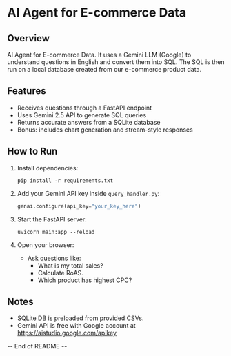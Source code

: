 # AI Agent for E-commerce Data

## Overview

AI Agent for E-commerce Data. It uses a Gemini LLM (Google) to understand questions in English and convert them into SQL. The SQL is then run on a local database created from our e-commerce product data.

## Features

- Receives questions through a FastAPI endpoint
- Uses Gemini 2.5 API to generate SQL queries
- Returns accurate answers from a SQLite database
- Bonus: includes chart generation and stream-style responses

## How to Run

1. Install dependencies:
   ```
   pip install -r requirements.txt
   ```

2. Add your Gemini API key inside `query_handler.py`:
   ```python
   genai.configure(api_key="your_key_here")
   ```

3. Start the FastAPI server:
   ```
   uvicorn main:app --reload
   ```

4. Open your browser:
   - Ask questions like:
     - What is my total sales?
     - Calculate RoAS.
     - Which product has highest CPC?

## Notes

- SQLite DB is preloaded from provided CSVs.
- Gemini API is free with Google account at https://aistudio.google.com/apikey

-- End of README --

